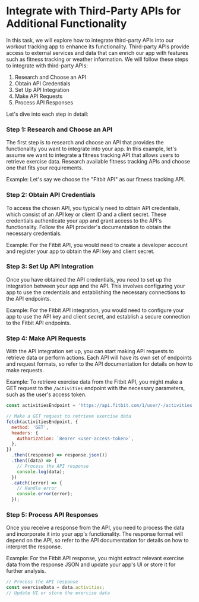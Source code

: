 
# Integrate with Third-Party APIs for Additional Functionality

In this task, we will explore how to integrate third-party APIs into our workout tracking app to enhance its functionality. Third-party APIs provide access to external services and data that can enrich our app with features such as fitness tracking or weather information. We will follow these steps to integrate with third-party APIs:

1. Research and Choose an API
2. Obtain API Credentials
3. Set Up API Integration
4. Make API Requests
5. Process API Responses

Let's dive into each step in detail:

### Step 1: Research and Choose an API

The first step is to research and choose an API that provides the functionality you want to integrate into your app. In this example, let's assume we want to integrate a fitness tracking API that allows users to retrieve exercise data. Research available fitness tracking APIs and choose one that fits your requirements.

Example:
Let's say we choose the "Fitbit API" as our fitness tracking API.

### Step 2: Obtain API Credentials

To access the chosen API, you typically need to obtain API credentials, which consist of an API key or client ID and a client secret. These credentials authenticate your app and grant access to the API's functionality. Follow the API provider's documentation to obtain the necessary credentials.

Example:
For the Fitbit API, you would need to create a developer account and register your app to obtain the API key and client secret.

### Step 3: Set Up API Integration

Once you have obtained the API credentials, you need to set up the integration between your app and the API. This involves configuring your app to use the credentials and establishing the necessary connections to the API endpoints.

Example:
For the Fitbit API integration, you would need to configure your app to use the API key and client secret, and establish a secure connection to the Fitbit API endpoints.

### Step 4: Make API Requests

With the API integration set up, you can start making API requests to retrieve data or perform actions. Each API will have its own set of endpoints and request formats, so refer to the API documentation for details on how to make requests.

Example:
To retrieve exercise data from the Fitbit API, you might make a GET request to the `/activities` endpoint with the necessary parameters, such as the user's access token.

```javascript
const activitiesEndpoint = 'https://api.fitbit.com/1/user/-/activities';

// Make a GET request to retrieve exercise data
fetch(activitiesEndpoint, {
  method: 'GET',
  headers: {
    Authorization: `Bearer <user-access-token>`,
  },
})
  .then((response) => response.json())
  .then((data) => {
    // Process the API response
    console.log(data);
  })
  .catch((error) => {
    // Handle error
    console.error(error);
  });
```

### Step 5: Process API Responses

Once you receive a response from the API, you need to process the data and incorporate it into your app's functionality. The response format will depend on the API, so refer to the API documentation for details on how to interpret the response.

Example:
For the Fitbit API response, you might extract relevant exercise data from the response JSON and update your app's UI or store it for further analysis.

```javascript
// Process the API response
const exerciseData = data.activities;
// Update UI or store the exercise data
```

